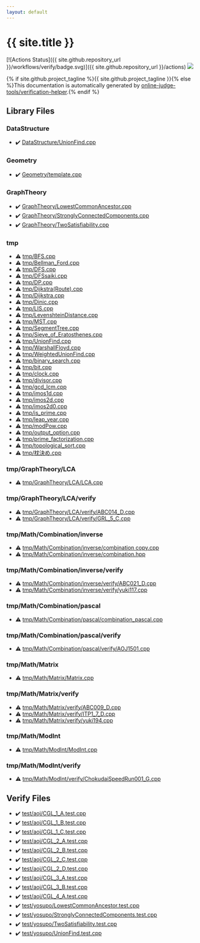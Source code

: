 ```yaml
---
layout: default
---
```


<!-- mathjax config similar to math.stackexchange -->
<script type="text/javascript" async
  src="https://cdnjs.cloudflare.com/ajax/libs/mathjax/2.7.5/MathJax.js?config=TeX-MML-AM_CHTML">
</script>
<script type="text/x-mathjax-config">
  MathJax.Hub.Config({
    TeX: { equationNumbers: { autoNumber: "AMS" }},
    tex2jax: {
      inlineMath: [ ['$','$'] ],
      processEscapes: true
    },
    "HTML-CSS": { matchFontHeight: false },
    displayAlign: "left",
    displayIndent: "2em"
  });
</script>

<script type="text/javascript" src="https://cdnjs.cloudflare.com/ajax/libs/jquery/3.4.1/jquery.min.js"></script>
<script src="https://cdn.jsdelivr.net/npm/jquery-balloon-js@1.1.2/jquery.balloon.min.js" integrity="sha256-ZEYs9VrgAeNuPvs15E39OsyOJaIkXEEt10fzxJ20+2I=" crossorigin="anonymous"></script>
<script type="text/javascript" src="assets/js/copy-button.js"></script>
<link rel="stylesheet" href="assets/css/copy-button.css" />


# {{ site.title }}

[![Actions Status]({{ site.github.repository_url }}/workflows/verify/badge.svg)]({{ site.github.repository_url }}/actions)
<a href="{{ site.github.repository_url }}"><img src="https://img.shields.io/github/last-commit/{{ site.github.owner_name }}/{{ site.github.repository_name }}" /></a>

{% if site.github.project_tagline %}{{ site.github.project_tagline }}{% else %}This documentation is automatically generated by <a href="https://github.com/online-judge-tools/verification-helper">online-judge-tools/verification-helper</a>.{% endif %}

## Library Files

<div id="5e248f107086635fddcead5bf28943fc"></div>

### DataStructure

* :heavy_check_mark: <a href="library/DataStructure/UnionFind.cpp.html">DataStructure/UnionFind.cpp</a>


<div id="d9c6333623e6357515fcbf17be806273"></div>

### Geometry

* :heavy_check_mark: <a href="library/Geometry/template.cpp.html">Geometry/template.cpp</a>


<div id="f381732df2a59e8e35d7811ba3c2868c"></div>

### GraphTheory

* :heavy_check_mark: <a href="library/GraphTheory/LowestCommonAncestor.cpp.html">GraphTheory/LowestCommonAncestor.cpp</a>
* :heavy_check_mark: <a href="library/GraphTheory/StronglyConnectedComponents.cpp.html">GraphTheory/StronglyConnectedComponents.cpp</a>
* :heavy_check_mark: <a href="library/GraphTheory/TwoSatisfiability.cpp.html">GraphTheory/TwoSatisfiability.cpp</a>


<div id="fa816edb83e95bf0c8da580bdfd491ef"></div>

### tmp

* :warning: <a href="library/tmp/BFS.cpp.html">tmp/BFS.cpp</a>
* :warning: <a href="library/tmp/Bellman_Ford.cpp.html">tmp/Bellman_Ford.cpp</a>
* :warning: <a href="library/tmp/DFS.cpp.html">tmp/DFS.cpp</a>
* :warning: <a href="library/tmp/DFSsaiki.cpp.html">tmp/DFSsaiki.cpp</a>
* :warning: <a href="library/tmp/DP.cpp.html">tmp/DP.cpp</a>
* :warning: <a href="library/tmp/Dijkstra(Route).cpp.html">tmp/Dijkstra(Route).cpp</a>
* :warning: <a href="library/tmp/Dijkstra.cpp.html">tmp/Dijkstra.cpp</a>
* :warning: <a href="library/tmp/Dinic.cpp.html">tmp/Dinic.cpp</a>
* :warning: <a href="library/tmp/LIS.cpp.html">tmp/LIS.cpp</a>
* :warning: <a href="library/tmp/LevenshteinDistance.cpp.html">tmp/LevenshteinDistance.cpp</a>
* :warning: <a href="library/tmp/MST.cpp.html">tmp/MST.cpp</a>
* :warning: <a href="library/tmp/SegmentTree.cpp.html">tmp/SegmentTree.cpp</a>
* :warning: <a href="library/tmp/Sieve_of_Eratosthenes.cpp.html">tmp/Sieve_of_Eratosthenes.cpp</a>
* :warning: <a href="library/tmp/UnionFind.cpp.html">tmp/UnionFind.cpp</a>
* :warning: <a href="library/tmp/WarshallFloyd.cpp.html">tmp/WarshallFloyd.cpp</a>
* :warning: <a href="library/tmp/WeightedUnionFind.cpp.html">tmp/WeightedUnionFind.cpp</a>
* :warning: <a href="library/tmp/binary_search.cpp.html">tmp/binary_search.cpp</a>
* :warning: <a href="library/tmp/bit.cpp.html">tmp/bit.cpp</a>
* :warning: <a href="library/tmp/clock.cpp.html">tmp/clock.cpp</a>
* :warning: <a href="library/tmp/divisor.cpp.html">tmp/divisor.cpp</a>
* :warning: <a href="library/tmp/gcd_lcm.cpp.html">tmp/gcd_lcm.cpp</a>
* :warning: <a href="library/tmp/imos1d.cpp.html">tmp/imos1d.cpp</a>
* :warning: <a href="library/tmp/imos2d.cpp.html">tmp/imos2d.cpp</a>
* :warning: <a href="library/tmp/imos2d0.cpp.html">tmp/imos2d0.cpp</a>
* :warning: <a href="library/tmp/is_prime.cpp.html">tmp/is_prime.cpp</a>
* :warning: <a href="library/tmp/leap_year.cpp.html">tmp/leap_year.cpp</a>
* :warning: <a href="library/tmp/modPow.cpp.html">tmp/modPow.cpp</a>
* :warning: <a href="library/tmp/output_option.cpp.html">tmp/output_option.cpp</a>
* :warning: <a href="library/tmp/prime_factorization.cpp.html">tmp/prime_factorization.cpp</a>
* :warning: <a href="library/tmp/topological_sort.cpp.html">tmp/topological_sort.cpp</a>
* :warning: <a href="library/tmp/枕決め.cpp.html">tmp/枕決め.cpp</a>


<div id="d7c3d82c29e0fe8197a46b07109ed067"></div>

### tmp/GraphTheory/LCA

* :warning: <a href="library/tmp/GraphTheory/LCA/LCA.cpp.html">tmp/GraphTheory/LCA/LCA.cpp</a>


<div id="95823e082aa65886d45d316a0caae256"></div>

### tmp/GraphTheory/LCA/verify

* :warning: <a href="library/tmp/GraphTheory/LCA/verify/ABC014_D.cpp.html">tmp/GraphTheory/LCA/verify/ABC014_D.cpp</a>
* :warning: <a href="library/tmp/GraphTheory/LCA/verify/GRL_5_C.cpp.html">tmp/GraphTheory/LCA/verify/GRL_5_C.cpp</a>


<div id="c77cf685f67ae44b42909da57e1be54a"></div>

### tmp/Math/Combination/inverse

* :warning: <a href="library/tmp/Math/Combination/inverse/combination copy.cpp.html">tmp/Math/Combination/inverse/combination copy.cpp</a>
* :warning: <a href="library/tmp/Math/Combination/inverse/combination.hpp.html">tmp/Math/Combination/inverse/combination.hpp</a>


<div id="a2cfff885db9b211df4b1bb0d696881a"></div>

### tmp/Math/Combination/inverse/verify

* :warning: <a href="library/tmp/Math/Combination/inverse/verify/ABC021_D.cpp.html">tmp/Math/Combination/inverse/verify/ABC021_D.cpp</a>
* :warning: <a href="library/tmp/Math/Combination/inverse/verify/yuki117.cpp.html">tmp/Math/Combination/inverse/verify/yuki117.cpp</a>


<div id="ae3783e453db1d5e00197869d6a0cced"></div>

### tmp/Math/Combination/pascal

* :warning: <a href="library/tmp/Math/Combination/pascal/combination_pascal.cpp.html">tmp/Math/Combination/pascal/combination_pascal.cpp</a>


<div id="cd55c4c6c9084ec65cf199c46298326c"></div>

### tmp/Math/Combination/pascal/verify

* :warning: <a href="library/tmp/Math/Combination/pascal/verify/AOJ1501.cpp.html">tmp/Math/Combination/pascal/verify/AOJ1501.cpp</a>


<div id="5a65a1effde5b0ea70629e489e28fe51"></div>

### tmp/Math/Matrix

* :warning: <a href="library/tmp/Math/Matrix/Matrix.cpp.html">tmp/Math/Matrix/Matrix.cpp</a>


<div id="21cace77429b0eae219f5b50e59adfaf"></div>

### tmp/Math/Matrix/verify

* :warning: <a href="library/tmp/Math/Matrix/verify/ABC009_D.cpp.html">tmp/Math/Matrix/verify/ABC009_D.cpp</a>
* :warning: <a href="library/tmp/Math/Matrix/verify/ITP1_7_D.cpp.html">tmp/Math/Matrix/verify/ITP1_7_D.cpp</a>
* :warning: <a href="library/tmp/Math/Matrix/verify/yuki194.cpp.html">tmp/Math/Matrix/verify/yuki194.cpp</a>


<div id="51f14846ca8674ab4b6e13d40504d6ba"></div>

### tmp/Math/ModInt

* :warning: <a href="library/tmp/Math/ModInt/ModInt.cpp.html">tmp/Math/ModInt/ModInt.cpp</a>


<div id="e1dd9be4c93b41ca242fc9510df5f942"></div>

### tmp/Math/ModInt/verify

* :warning: <a href="library/tmp/Math/ModInt/verify/ChokudaiSpeedRun001_G.cpp.html">tmp/Math/ModInt/verify/ChokudaiSpeedRun001_G.cpp</a>


## Verify Files

* :heavy_check_mark: <a href="verify/test/aoj/CGL_1_A.test.cpp.html">test/aoj/CGL_1_A.test.cpp</a>
* :heavy_check_mark: <a href="verify/test/aoj/CGL_1_B.test.cpp.html">test/aoj/CGL_1_B.test.cpp</a>
* :heavy_check_mark: <a href="verify/test/aoj/CGL_1_C.test.cpp.html">test/aoj/CGL_1_C.test.cpp</a>
* :heavy_check_mark: <a href="verify/test/aoj/CGL_2_A.test.cpp.html">test/aoj/CGL_2_A.test.cpp</a>
* :heavy_check_mark: <a href="verify/test/aoj/CGL_2_B.test.cpp.html">test/aoj/CGL_2_B.test.cpp</a>
* :heavy_check_mark: <a href="verify/test/aoj/CGL_2_C.test.cpp.html">test/aoj/CGL_2_C.test.cpp</a>
* :heavy_check_mark: <a href="verify/test/aoj/CGL_2_D.test.cpp.html">test/aoj/CGL_2_D.test.cpp</a>
* :heavy_check_mark: <a href="verify/test/aoj/CGL_3_A.test.cpp.html">test/aoj/CGL_3_A.test.cpp</a>
* :heavy_check_mark: <a href="verify/test/aoj/CGL_3_B.test.cpp.html">test/aoj/CGL_3_B.test.cpp</a>
* :heavy_check_mark: <a href="verify/test/aoj/CGL_4_A.test.cpp.html">test/aoj/CGL_4_A.test.cpp</a>
* :heavy_check_mark: <a href="verify/test/yosupo/LowestCommonAncestor.test.cpp.html">test/yosupo/LowestCommonAncestor.test.cpp</a>
* :heavy_check_mark: <a href="verify/test/yosupo/StronglyConnectedComponents.test.cpp.html">test/yosupo/StronglyConnectedComponents.test.cpp</a>
* :heavy_check_mark: <a href="verify/test/yosupo/TwoSatisfiability.test.cpp.html">test/yosupo/TwoSatisfiability.test.cpp</a>
* :heavy_check_mark: <a href="verify/test/yosupo/UnionFind.test.cpp.html">test/yosupo/UnionFind.test.cpp</a>


